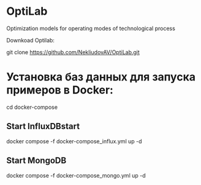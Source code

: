 # OptiLab
Optimization models for operating modes of technological process

Downkoad Optilab:

git clone https://github.com/NekliudovAV/OptiLab.git

# Установка баз данных для запуска примеров в Docker: 

cd docker-compose

## Start InfluxDBstart

docker compose -f docker-compose_influx.yml up -d

## Start MongoDB

docker compose -f docker-compose_mongo.yml up -d
